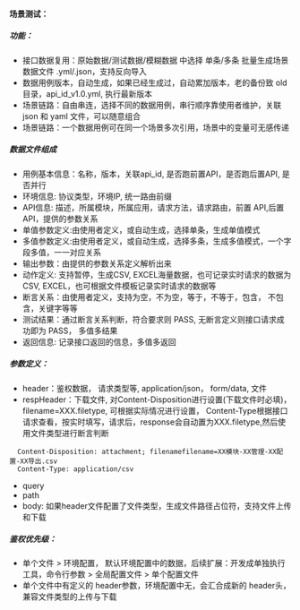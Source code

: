#### 场景测试：
##### 功能：
- 接口数据复用：原始数据/测试数据/模糊数据 中选择 单条/多条 批量生成场景数据文件 .yml/.json，支持反向导入
- 数据用例版本，自动生成，如果已经生成过，自动累加版本，老的备份致 old 目录，api_id_v1.0.yml, 执行最新版本
- 场景链路：自由串连，选择不同的数据用例，串行顺序靠使用者维护，关联 json 和 yaml 文件，可以随意组合
- 场景链路：一个数据用例可在同一个场景多次引用，场景中的变量可无感传递

##### 数据文件组成
- 用例基本信息：名称，版本，关联api_id, 是否跑前置API，是否跑后置API, 是否并行
- 环境信息: 协议类型，环境IP, 统一路由前缀
- API信息: 描述，所属模块，所属应用，请求方法，请求路由，前置 API,后置 API，提供的参数关系
- 单值参数定义:由使用者定义，或自动生成，选择单条，生成单值模式
- 多值参数定义:由使用者定义，或自动生成，选择多条，生成多值模式，一个字段多值，一一对应关系
- 输出参数：由提供的参数关系定义解析出来
- 动作定义: 支持暂停，生成CSV, EXCEL海量数据，也可记录实时请求的数据为CSV, EXCEL，也可根据文件模板记录实时请求的数据等
- 断言关系：由使用者定义，支持为空，不为空，等于，不等于，包含， 不包含，关键字等等
- 测试结果：通过断言关系判断，符合要求则 PASS, 无断言定义则接口请求成功即为 PASS， 多值多结果
- 返回信息: 记录接口返回的信息，多值多返回

##### 参数定义：
- header：鉴权数据， 请求类型等, application/json， form/data, 文件
- respHeader：下载文件, 对Content-Disposition进行设置(下载文件时必填)，filename=XXX.filetype, 可根据实际情况进行设置， Content-Type根据接口请求查看，按实时填写，请求后，response会自动置为XXX.filetype,然后使用文件类型进行断言判断
```respHeader:
  Content-Disposition: attachment; filenamefilename=XX模块-XX管理-XX配置-XX导出.csv
  Content-Type: application/csv
  ```
- query
- path
- body: 如果header文件配置了文件类型，生成文件路径占位符，支持文件上传和下载

##### 鉴权优先级：
- 单个文件 > 环境配置， 默认环境配置中的数据，后续扩展：开发成单独执行工具，命令行参数 > 全局配置文件 > 单个配置文件
- 单个文件中有定义的 header参数，环境配置中无，会汇合成新的 header头，兼容文件类型的上传与下载
